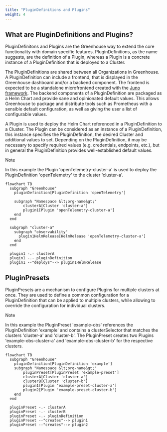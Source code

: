```yaml
---
title: "PluginDefinitions and Plugins"
weight: 4
---
```


## What are PluginDefinitions and Plugins?

PluginDefinitons and Plugins are the Greenhouse way to extend the core functionality with domain specific features.
PluginDefinitions, as the name suggests, are the definition of a Plugin, whereas a Plugin is a concrete instance of a PluginDefinition that is deployed to a Cluster.

The PluginDefinitions are shared between all Organizations in Greenhouse. A PluginDefinition can include a frontend, that is displayed in the Greenhouse dashboard and/or a backend component. The frontend is expected to be a standalone microfrontend created with the [Juno framework](https://github.com/cloudoperators/juno).
The backend components of a PluginDefinition are packaged as a Helm Chart and provide sane and opinionated default values. This allows Greenhouse to package and distribute tools such as Prometheus with a sensible default configuration, as well as giving the user a list of configurable values.

A Plugin is used to deploy the Helm Chart referenced in a PluginDefinition to a Cluster. The Plugin can be considered as an instance of a PluginDefinition, this instance specifies the PluginDefinition, the desired Cluster and additional values to set. Depending on the PluginDefinition, it may be necessary to specify required values (e.g. credentials, endpoints, etc.), but in general the PluginDefinition provides well-established default values.

> [!NOTE]
> In this example the Plugin 'openTelemetry-cluster-a' is used to deploy the PluginDefinition 'openTelemetry' to the cluster 'cluster-a'.

```mermaid
flowchart TB
  subgraph "Greenhouse" 
    pluginDefinition[PluginDefinition 'openTelemetry']
    
    subgraph "Namespace &lt;org-name&gt;" 
        clusterA[Cluster 'cluster-a']
        plugin1[Plugin 'openTelemetry-cluster-a']
    end
  end

  subgraph "cluster-a"
    subgraph "observability"
      plugin1HelmRelease[HelmRelease 'openTelemetry-cluster-a']
    end
  end

  plugin1 -.- clusterA
  plugin1 -.- pluginDefinition
  plugin1 --"deploys"--> plugin1HelmRelease
```

## PluginPresets

PluginPresets are a mechanism to configure Plugins for multiple clusters at once. They are used to define a common configuration for a PluginDefinition that can be applied to multiple clusters, while allowing to override the configuration for individual clusters.

> [!NOTE]
> In this example the PluginPreset 'example-obs' references the PluginDefinition 'example' and contains a clusterSelector that matches the clusters 'cluster-a' and 'cluster-b'. The PluginPreset creates two Plugins 'example-obs-cluster-a' and 'example-obs-cluster-b' for the respective clusters.

```mermaid
flowchart TB
  subgraph "Greenhouse" 
    pluginDefinition[PluginDefinition 'example']
    subgraph "Namespace &lt;org-name&gt;"  
        pluginPreset[PluginPreset 'example-preset']
        clusterA[Cluster 'cluster-a']
        clusterB[Cluster 'cluster-b']
        plugin1[Plugin 'example-preset-cluster-a']
        plugin2[Plugin 'example-preset-cluster-b']
    end
  end

  pluginPreset -.- clusterA
  pluginPreset -.- clusterB
  pluginPreset -.- pluginDefinition
  pluginPreset --"creates"--> plugin1
  pluginPreset --"creates"--> plugin2
```
